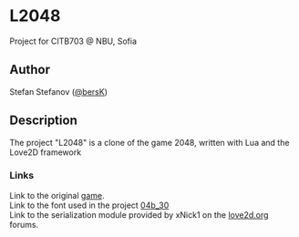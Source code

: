 # L2048

Project for CITB703 @ NBU, Sofia

## Author
Stefan Stefanov ([@bersK](https://github.com/bersK))

## Description
The project "L2048" is a clone of the game 2048, written with Lua and the Love2D framework

### Links
Link to the original [game](https://github.com/gabrielecirulli/2048).    
Link to the font used in the project [04b_30](https://www.dafont.com/04b-30.font)    
Link to the serialization module provided by xNick1 on the [love2d.org](https://love2d.org/forums/viewtopic.php?t=84677) forums.